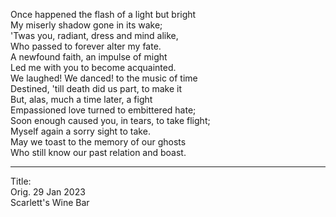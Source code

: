 Once happened the flash of a light but bright\
My miserly shadow gone in its wake;\
'Twas you, radiant, dress and mind alike,\
Who passed to forever alter my fate.\
A newfound faith, an impulse of might\
Led me with you to become acquainted.\
We laughed! We danced! to the music of time\
Destined, 'till death did us part, to make it\
But, alas, much a time later, a fight\
Empassioned love turned to embittered hate;\
Soon enough caused you, in tears, to take flight;\
Myself again a sorry sight to take.\
May we toast to the memory of our ghosts\
Who still know our past relation and boast.

-----

Title:\
Orig. 29 Jan 2023\
Scarlett's Wine Bar